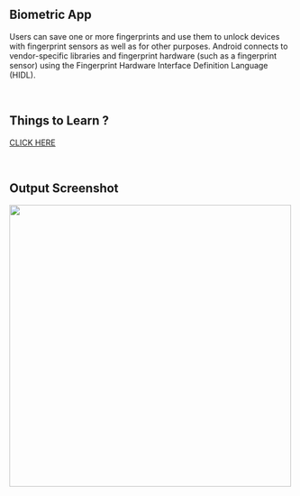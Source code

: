 ## Biometric App 
Users can save one or more fingerprints and use them to unlock devices with fingerprint sensors as well as for other purposes. Android connects to vendor-specific libraries and fingerprint hardware (such as a fingerprint sensor) using the Fingerprint Hardware Interface Definition Language (HIDL).

<br>

## Things to Learn ? 
[CLICK HERE](https://developer.android.com/training/sign-in/biometric-auth)

<br>

## Output Screenshot
<img width="500" src="https://user-images.githubusercontent.com/94545831/194617258-ee0e0978-29b3-49b2-9c69-0e4344befe06.jpg">
